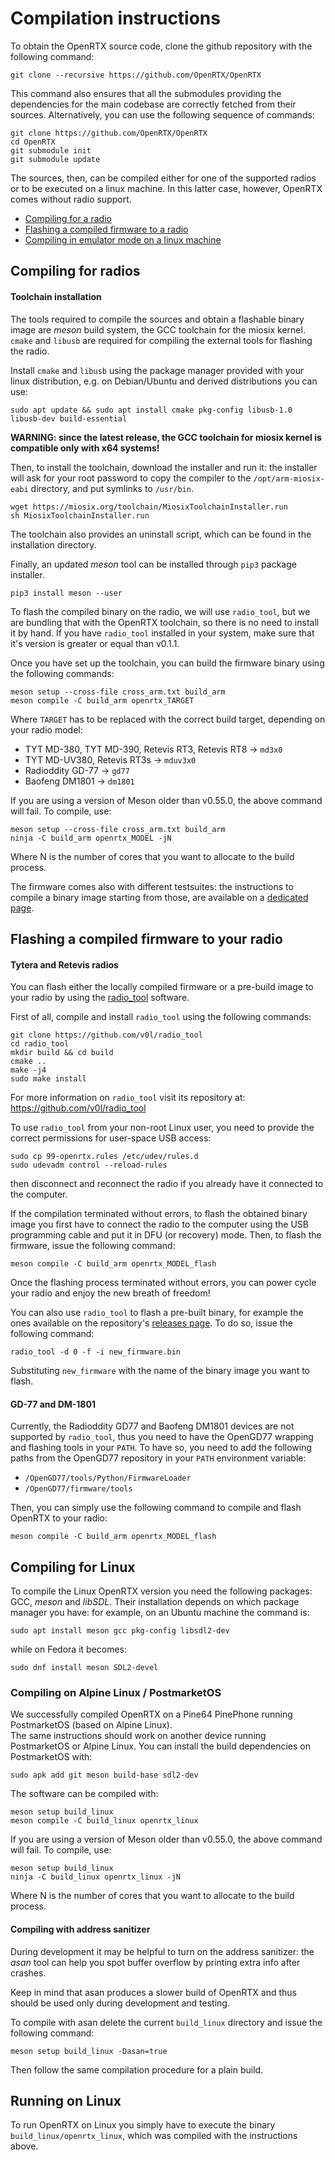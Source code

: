 # Compilation instructions

To obtain the OpenRTX source code, clone the github repository with the following command:

```
git clone --recursive https://github.com/OpenRTX/OpenRTX
```

This command also ensures that all the submodules providing the dependencies for the main codebase are correctly fetched from their sources. Alternatively, you can use the following sequence of commands:

```
git clone https://github.com/OpenRTX/OpenRTX
cd OpenRTX
git submodule init
git submodule update
```

The sources, then, can be compiled either for one of the supported radios or to be executed on a linux machine. In this latter case, however, OpenRTX comes without radio support.

* [Compiling for a radio](#Compiling-for-radios)
* [Flashing a compiled firmware to a radio](#Flashing-a-compiled-firmware-to-your-radio)
* [Compiling in emulator mode on a linux machine](#Compiling-for-Linux)

## Compiling for radios

#### Toolchain installation

The tools required to compile the sources and obtain a flashable binary image are _meson_ build system, the GCC toolchain for the miosix kernel.
`cmake` and `libusb` are required for compiling the external tools for flashing the radio.

Install `cmake` and `libusb` using the package manager provided with your linux distribution, e.g. on Debian/Ubuntu and derived distributions you can use:
```
sudo apt update && sudo apt install cmake pkg-config libusb-1.0 libusb-dev build-essential
```

**WARNING: since the latest release, the GCC toolchain for miosix kernel is compatible only with x64 systems!**

Then, to install the toolchain, download the installer and run it: the installer will ask for your root password to copy the compiler to the `/opt/arm-miosix-eabi` directory, and put symlinks to `/usr/bin`.

```
wget https://miosix.org/toolchain/MiosixToolchainInstaller.run
sh MiosixToolchainInstaller.run
```

The toolchain also provides an uninstall script, which can be found in the installation directory.

Finally, an updated _meson_ tool can be installed through `pip3` package installer.

```
pip3 install meson --user
```

To flash the compiled binary on the radio, we will use `radio_tool`, but we are bundling that with the OpenRTX toolchain,
so there is no need to install it by hand.
If you have `radio_tool` installed in your system, make sure that it's version is greater or equal than v0.1.1.

Once you have set up the toolchain, you can build the firmware binary using the following commands:

```
meson setup --cross-file cross_arm.txt build_arm
meson compile -C build_arm openrtx_TARGET
```

Where `TARGET` has to be replaced with the correct build target, depending on your radio model:

- TYT MD-380, TYT MD-390, Retevis RT3, Retevis RT8 → `md3x0`
- TYT MD-UV380, Retevis RT3s → `mduv3x0`
- Radioddity GD-77 → `gd77`
- Baofeng DM1801 → `dm1801`

If you are using a version of Meson older than v0.55.0, the above command will fail. To compile, use:

```
meson setup --cross-file cross_arm.txt build_arm
ninja -C build_arm openrtx_MODEL -jN
```

Where N is the number of cores that you want to allocate to the build process.

The firmware comes also with different testsuites: the instructions to compile a binary image starting from those, are available on a [dedicated page](tests.md).

## Flashing a compiled firmware to your radio

#### Tytera and Retevis radios
You can flash either the locally compiled firmware or a pre-build image to your radio by using the [radio_tool](https://github.com/v0l/radio_tool) software.

First of all, compile and install `radio_tool` using the following commands:
```
git clone https://github.com/v0l/radio_tool
cd radio_tool
mkdir build && cd build
cmake ..
make -j4
sudo make install
```
For more information on `radio_tool` visit its repository at: https://github.com/v0l/radio_tool

To use `radio_tool` from your non-root Linux user, you need to provide the correct permissions for user-space USB access:

```
sudo cp 99-openrtx.rules /etc/udev/rules.d
sudo udevadm control --reload-rules
```

then disconnect and reconnect the radio if you already have it connected to the computer.

If the compilation terminated without errors, to flash the obtained binary image you first have to connect the radio to the computer using the USB programming cable and put it in DFU (or recovery) mode. Then, to flash the firmware, issue the following command:

```
meson compile -C build_arm openrtx_MODEL_flash
```

Once the flashing process terminated without errors, you can power cycle your radio and enjoy the new breath of freedom!

You can also use `radio_tool` to flash a pre-built binary, for example the ones available on the repository's [releases page](https://github.com/OpenRTX/OpenRTX/releases). To do so, issue the following command:

```
radio_tool -d 0 -f -i new_firmware.bin
```

Substituting `new_firmware` with the name of the binary image you want to flash.

#### GD-77 and DM-1801

Currently, the Radioddity GD77 and Baofeng DM1801 devices are not supported by `radio_tool`, thus you need to have the OpenGD77 wrapping and flashing tools in your `PATH`.
To have so, you need to add the following paths from the OpenGD77 repository in your `PATH` environment variable:

- `/OpenGD77/tools/Python/FirmwareLoader`
- `/OpenGD77/firmware/tools`

Then, you can simply use the following command to compile and flash OpenRTX to your radio:

```
meson compile -C build_arm openrtx_MODEL_flash
```

## Compiling for Linux
To compile the Linux OpenRTX version you need the following packages: GCC, _meson_ and _libSDL_.
Their installation depends on which package manager you have: for example, on an Ubuntu machine the command is:

```
sudo apt install meson gcc pkg-config libsdl2-dev
```

while on Fedora it becomes:

```
sudo dnf install meson SDL2-devel
```

### Compiling on Alpine Linux / PostmarketOS
We successfully compiled OpenRTX on a Pine64 PinePhone running PostmarketOS (based on Alpine Linux). \
The same instructions should work on another device running PostmarketOS or Alpine Linux.
You can install the build dependencies on PostmarketOS with:
```
sudo apk add git meson build-base sdl2-dev
```

The software can be compiled with:

```
meson setup build_linux
meson compile -C build_linux openrtx_linux
```

If you are using a version of Meson older than v0.55.0, the above command will fail. To compile, use:

```
meson setup build_linux
ninja -C build_linux openrtx_linux -jN
```

Where N is the number of cores that you want to allocate to the build process.

#### Compiling with address sanitizer
During development it may be helpful to turn on the address sanitizer: the *asan* tool can help you spot buffer overflow by printing extra info after crashes.

Keep in mind that asan produces a slower build of OpenRTX and thus should be used only during development and testing.

To compile with asan delete the current `build_linux` directory and issue the following command:
```
meson setup build_linux -Dasan=true
```
Then follow the same compilation procedure for a plain build.

## Running on Linux

To run OpenRTX on Linux you simply have to execute the binary `build_linux/openrtx_linux`, which was compiled with the instructions above.
